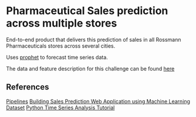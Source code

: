 # Pharmaceutical Sales prediction across multiple stores

End-to-end product that delivers this prediction of sales in all Rossmann Pharmaceuticals stores across several cities.

Uses [prophet](https://facebook.github.io/prophet/) to forecast time series data. 

The data and feature description for this challenge can be found [here](https://www.kaggle.com/c/rossmann-store-sales/data)

## References

[Pipelines](https://www.kaggle.com/alexisbcook/pipelines)
[Building Sales Prediction Web Application using Machine Learning Dataset](https://www.analyticsvidhya.com/blog/2020/08/building-sales-prediction-web-application-using-machine-learning-dataset/)
[Python Time Series Analysis Tutorial](https://www.datacamp.com/community/tutorials/time-series-analysis-tutorial)
